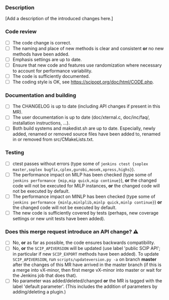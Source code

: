 ### Description

[Add a description of the introduced changes here.]

### Code review

* [ ] The code change is correct.
* [ ] The naming and place of new methods is clear and consistent **or** no new methods have been added.
* [ ] Emphasis settings are up to date.
* [ ] Ensure that new code and features use randomization where necessary to account for performance variability.
* [ ] The code is sufficiently documented.
* [ ] The coding style is OK, see https://scipopt.org/doc/html/CODE.php.

### Documentation and building

* [ ] The CHANGELOG is up to date (including API changes if present in this MR).
* [ ] The user documentation is up to date (doc/xternal.c, doc/inc/faq/, installation instructions, ...).
* [ ] Both build systems and makedist.sh are up to date. Especially, newly added, renamed or removed source files have been added to, renamed in or removed from src/CMakeLists.txt.

### Testing

* [ ] ctest passes without errors (type some of `jenkins ctest {soplex master,soplex bugfix,cplex,gurobi,mosek,xpress,highs}`).
* [ ] The performance impact on MILP has been checked (type some of `jenkins performance {mip,mip quick,mip continue}`), **or** the changed code will not be executed for MILP instances, **or** the changed code will not be executed by default.
* [ ] The performance impact on MINLP has been checked (type some of `jenkins performance {minlp,minlplib,minlp quick,minlp continue}`) **or** the changed code will not be executed by default.
* [ ] The new code is sufficiently covered by tests (perhaps, new coverage settings or new unit tests have been added).

### Does this merge request introduce an API change? :warning:

* [ ] No, **or** as far as possible, the code ensures backwards compatibility.
* [ ] No, **or** the `SCIP_APIVERSION` will be updated (use label 'public SCIP API'; in particular if new `SCIP_EXPORT` methods have been added).
  To update `SCIP_APIVERSION`, run `scripts/updateversion.py -a` on branch **master** after the changes of this MR have arrived in the master branch (if this is a merge into vX-minor, then first merge vX-minor into master or wait for the Jenkins job that does that).
* [ ] No parameter was added/deleted/changed **or** the MR is tagged with the label 'default parameter'. (This includes the addition of parameters by adding/deleting a plugin.)
